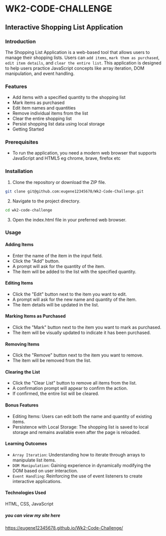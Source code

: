 # WK2-CODE-CHALLENGE
## Interactive Shopping List Application
### Introduction

The Shopping List Application is a web-based tool that allows users to manage their shopping lists. Users can `add items`, `mark them as purchased`, `edit item details`, and `clear the entire list`. This application is designed to help users practice JavaScript concepts like array iteration, DOM manipulation, and event handling.

### Features
- Add items with a specified quantity to the shopping list
- Mark items as purchased
- Edit item names and quantities
- Remove individual items from the list
- Clear the entire shopping list
- Persist shopping list data using local storage
- Getting Started
### Prerequisites
- To run the application, you need a modern web browser that supports JavaScript and HTML5 eg chrome, brave, firefox etc

### Installation
1. Clone the repository or download the ZIP file.
```bash
git clone git@github.com:eugene12345678/Wk2-Code-Challenge.git
```
2. Navigate to the project directory.
```bash
cd wk2-code-challenge
```
3. Open the index.html file in your preferred web browser.
### Usage
#### Adding Items
- Enter the name of the item in the input field.
- Click the "Add" button.
- A prompt will ask for the quantity of the item.
- The item will be added to the list with the specified quantity.
#### Editing Items
- Click the "Edit" button next to the item you want to edit.
- A prompt will ask for the new name and quantity of the item.
- The item details will be updated in the list.
#### Marking Items as Purchased
- Click the "Mark" button next to the item you want to mark as purchased.
- The item will be visually updated to indicate it has been purchased.
#### Removing Items
- Click the "Remove" button next to the item you want to remove.
- The item will be removed from the list.
#### Clearing the List
- Click the "Clear List" button to remove all items from the list.
- A confirmation prompt will appear to confirm the action.
- If confirmed, the entire list will be cleared.
#### Bonus Features
- Editing Items: Users can edit both the name and quantity of existing items.
- Persistence with Local Storage: The shopping list is saved to local storage and remains available even after the page is reloaded.
#### Learning Outcomes
- `Array Iteration`: Understanding how to iterate through arrays to manipulate list items.
- `DOM Manipulation`: Gaining experience in dynamically modifying the DOM based on user interaction.
- `Event Handling`: Reinforcing the use of event listeners to create interactive applications.
#### Technologies Used
HTML, CSS, JavaScript
##### you can view my site here
https://eugene12345678.github.io/Wk2-Code-Challenge/